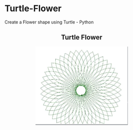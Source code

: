 # Turtle-Flower
Create a Flower shape using Turtle - Python

<h2 align="center" width="100%">
 Turtle Flower
</h2>
<p align="center" width="100%">
    <img width="60%" src="https://github.com/zaheerniazipk/Turtle-Flower/blob/main/Cover.jpg"> 
</p>
